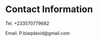<!DOCTYPE html>
<html>
<head>
  <title>Contact Information</title>
</head>
<body>

<h1>Contact Information</h1>
<p>Tel. +233570779682</p>
<p>Email. P.blaqdavid@gmail.com</p>

</body>
</html>
